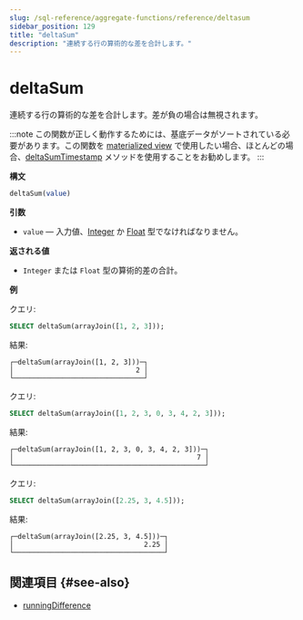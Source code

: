 ```yaml
---
slug: /sql-reference/aggregate-functions/reference/deltasum
sidebar_position: 129
title: "deltaSum"
description: "連続する行の算術的な差を合計します。"
---
```



# deltaSum

連続する行の算術的な差を合計します。差が負の場合は無視されます。

:::note
この関数が正しく動作するためには、基底データがソートされている必要があります。この関数を [materialized view](/sql-reference/statements/create/view#materialized-view) で使用したい場合、ほとんどの場合、[deltaSumTimestamp](/sql-reference/aggregate-functions/reference/deltasumtimestamp) メソッドを使用することをお勧めします。
:::

**構文**

``` sql
deltaSum(value)
```

**引数**

- `value` — 入力値、[Integer](../../data-types/int-uint.md) か [Float](../../data-types/float.md) 型でなければなりません。

**返される値**

- `Integer` または `Float` 型の算術的差の合計。

**例**

クエリ:

``` sql
SELECT deltaSum(arrayJoin([1, 2, 3]));
```

結果:

``` text
┌─deltaSum(arrayJoin([1, 2, 3]))─┐
│                              2 │
└────────────────────────────────┘
```

クエリ:

``` sql
SELECT deltaSum(arrayJoin([1, 2, 3, 0, 3, 4, 2, 3]));
```

結果:

``` text
┌─deltaSum(arrayJoin([1, 2, 3, 0, 3, 4, 2, 3]))─┐
│                                             7 │
└───────────────────────────────────────────────┘
```

クエリ:

``` sql
SELECT deltaSum(arrayJoin([2.25, 3, 4.5]));
```

結果:

``` text
┌─deltaSum(arrayJoin([2.25, 3, 4.5]))─┐
│                                2.25 │
└─────────────────────────────────────┘
```

## 関連項目 {#see-also}

- [runningDifference](/sql-reference/functions/other-functions#runningDifference)
